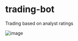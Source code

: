 # trading-bot
Trading based on analyst ratings

![image](https://github.com/J-Obog/trading-bot/assets/53945714/50cddf55-98b4-4ec6-9416-45c481b25d5e)